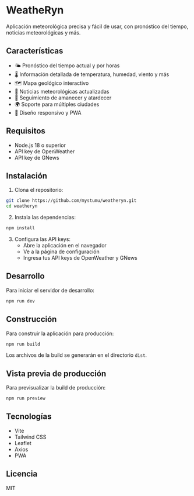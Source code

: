# WeatheRyn

Aplicación meteorológica precisa y fácil de usar, con pronóstico del tiempo, noticias meteorológicas y más.

## Características

- 🌤️ Pronóstico del tiempo actual y por horas
- 🌡️ Información detallada de temperatura, humedad, viento y más
- 🗺️ Mapa geológico interactivo
- 📰 Noticias meteorológicas actualizadas
- 🌅 Seguimiento de amanecer y atardecer
- 🌍 Soporte para múltiples ciudades
- 📱 Diseño responsivo y PWA

## Requisitos

- Node.js 18 o superior
- API key de OpenWeather
- API key de GNews

## Instalación

1. Clona el repositorio:
```bash
git clone https://github.com/mystumu/weatheryn.git
cd weatheryn
```

2. Instala las dependencias:
```bash
npm install
```

3. Configura las API keys:
   - Abre la aplicación en el navegador
   - Ve a la página de configuración
   - Ingresa tus API keys de OpenWeather y GNews

## Desarrollo

Para iniciar el servidor de desarrollo:
```bash
npm run dev
```

## Construcción

Para construir la aplicación para producción:
```bash
npm run build
```

Los archivos de la build se generarán en el directorio `dist`.

## Vista previa de producción

Para previsualizar la build de producción:
```bash
npm run preview
```

## Tecnologías

- Vite
- Tailwind CSS
- Leaflet
- Axios
- PWA

## Licencia

MIT 
